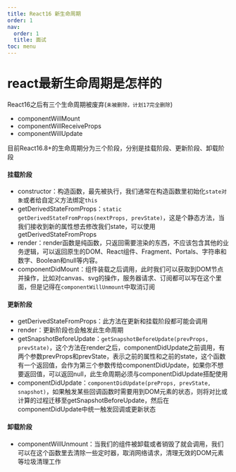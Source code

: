 ```yaml
---
title: React16 新生命周期
order: 1
nav:
  order: 1
  title: 面试
toc: menu
---
```


# **react最新生命周期是怎样的**

React16之后有三个生命周期被废弃(`未被删除，计划17完全删除`)

- componentWillMount
- componentWillReceiveProps
- componentWillUpdate

目前React16.8+的生命周期分为三个阶段，分别是挂载阶段、更新阶段、卸载阶段

#### 挂载阶段

- constructor：构造函数，最先被执行，我们通常在构造函数里初始化`state对象`或者给自定义方法绑定`this`
- getDerivedStateFromProps：`static getDerivedStateFromProps(nextProps, prevState)`，这是个静态方法，当我们接收到新的属性想去修改我们state，可以使用getDerivedStateFromProps
- render：render函数是纯函数，只返回需要渲染的东西，不应该包含其他的业务逻辑，可以返回原生的DOM、React组件、Fragment、Portals、字符串和数字、Boolean和null等内容。
- componentDidMount：组件装载之后调用，此时我们可以获取到DOM节点并操作，比如对canvas、svg的操作，服务器请求、订阅都可以写在这个里面，但是记得在`componentWillUnmount`中取消订阅

#### 更新阶段

- getDerivedStateFromProps：此方法在更新和挂载阶段都可能会调用
- render：更新阶段也会触发此生命周期
- getSnapshotBeforeUpdate：`getSnapshotBeforeUpdate(prevProps, prevState)`，这个方法在render之后，componentDidUpdate之前调用，有两个参数prevProps和prevState，表示之前的属性和之前的state，这个函数有一个返回值，会作为第三个参数传给componentDidUpdate，如果你不想要返回值，可以返回null，此生命周期必须与componentDidUpdate搭配使用
- componentDidUpdate：`componentDidUpdate(preProps, prevState, snapshot)`，如果触发某些回调函数时需要用到DOM元素的状态，则将对比或计算的过程迁移至getSnapshotBeforeUpdate，然后在componentDidUpdate中统一触发回调或更新状态

#### 卸载阶段

- componentWillUnmount：当我们的组件被卸载或者销毁了就会调用，我们可以在这个函数里去清除一些定时器，取消网络请求，清理无效的DOM元素等垃圾清理工作